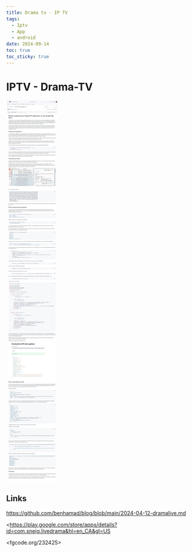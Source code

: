 ```yaml
---
title: Drama tv - IP TV
tags:
  - Iptv
  - App
  - android
date: 2024-09-14
toc: true
toc_sticky: true
---
```

# IPTV - Drama-TV 

![](../_asset/2024-09-14-iptvdramatv_image_1.jpg)
## Links 

<https://github.com/benhamad/blog/blob/main/2024-04-12-dramalive.md>

<https://play.google.com/store/apps/details?id=com.sneig.livedrama&hl=en_CA&gl=US

<fgcode.org/232425>


